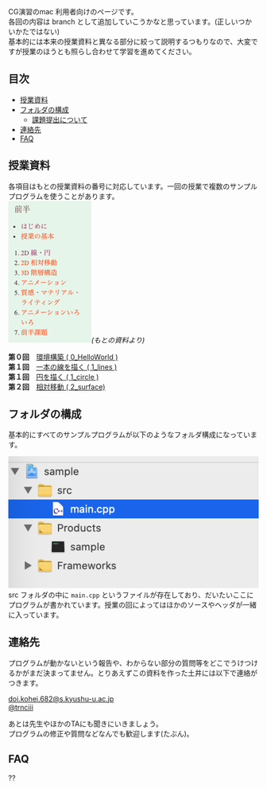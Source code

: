 CG演習のmac 利用者向けのページです。<br>
各回の内容は branch として追加していこうかなと思っています。(正しいつかいかたではない)<br>
基本的には本来の授業資料と異なる部分に絞って説明するつもりなので、大変ですが授業のほうとも照らし合わせて学習を進めてください。

## 目次
* [授業資料](#授業資料)
* [フォルダの構成](#フォルダの構成)
    * [課題提出について](#課題の提出について)
* [連絡先](#連絡先)
* [FAQ](#FAQ)  

## 授業資料
各項目はもとの授業資料の番号に対応しています。一回の授業で複数のサンプルプログラムを使うことがあります。<br>
![](docs/list.png)*(もとの資料より)*


**第０回**　[環境構築 ( 0_HelloWorld )](https://github.com/trnciii/cge2020mac/tree/0_HelloWorld)<br>
**第１回**　[一本の線を描く ( 1_lines )](https://github.com/trnciii/cge2020mac/tree/1_lines)<br>
**第１回**　[円を描く ( 1_circle )](https://github.com/trnciii/cge2020mac/tree/1_circle)<br>
**第２回**　[相対移動 ( 2_surface)](https://github.com/trnciii/cge2020mac/tree/2_surface)<br>

## フォルダの構成
基本的にすべてのサンプルプログラムが以下のようなフォルダ構成になっています。

![](docs/outline_src.png)<br>
src フォルダの中に `main.cpp` というファイルが存在しており、だいたいここにプログラムが書かれています。授業の回によってはほかのソースやヘッダが一緒に入っています。


## 連絡先
プログラムが動かないという報告や、わからない部分の質問等をどこでうけつけるかがまだ決まってません。とりあえずこの資料を作った土井には以下で連絡がつきます。<br>

doi.kohei.682@s.kyushu-u.ac.jp<br>
[@trnciii](https://twitter.com/trnciii)

あとは先生やほかのTAにも聞きにいきましょう。<br>
プログラムの修正や質問などなんでも歓迎します(たぶん)。


## FAQ
??
